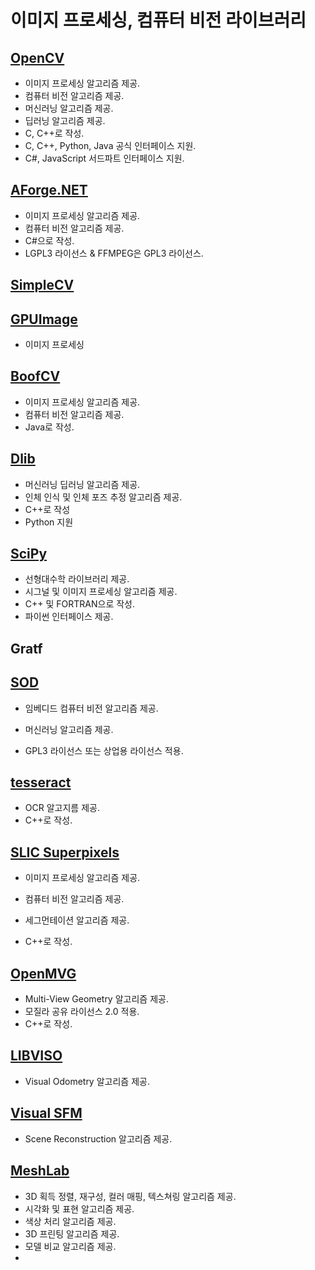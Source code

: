 # 이미지 프로세싱, 컴퓨터 비전 라이브러리

## [OpenCV](https://opencv.org/)

- 이미지 프로세싱 알고리즘 제공.
- 컴퓨터 비전 알고리즘 제공.
- 머신러닝 알고리즘 제공.
- 딥러닝 알고리즘 제공.
- C, C++로 작성.
- C, C++, Python, Java 공식 인터페이스 지원.
-  C#, JavaScript 서드파트 인터페이스 지원.

## [AForge.NET](http://aforgenet.com/)

- 이미지 프로세싱 알고리즘 제공.
- 컴퓨터 비전 알고리즘 제공.
- C#으로 작성.
- LGPL3 라이선스 & FFMPEG은 GPL3 라이선스.

## [SimpleCV](http://simplecv.org/)

## [GPUImage](https://github.com/BradLarson/GPUImage)

- 이미지 프로세싱

## [BoofCV](http://boofcv.org)

- 이미지 프로세싱 알고리즘 제공.
- 컴퓨터 비전 알고리즘 제공.
- Java로 작성.

## [Dlib](http://dlib.net/)

- 머신러닝 딥러닝 알고리즘 제공.
- 인체 인식 및 인체 포즈 추정 알고리즘 제공.
- C++로 작성
- Python 지원

## [SciPy](https://www.scipy.org/)

- 선형대수학 라이브러리 제공.
- 시그널 및 이미지 프로세싱 알고리즘 제공.
- C++ 및 FORTRAN으로 작성.
- 파이썬 인터페이스 제공.

## Gratf

## [SOD](https://sod.pixlab.io/)

- 임베디드 컴퓨터 비전 알고리즘 제공.
- 머신러닝 알고리즘 제공.

- GPL3 라이선스 또는 상업용 라이선스 적용.

## [tesseract](https://github.com/tesseract-ocr/tesseract)

- OCR 알고지름 제공.
- C++로 작성.

## [SLIC Superpixels](https://ivrl.epfl.ch/research-2/research-current/research-superpixels/)

- 이미지 프로세싱 알고리즘 제공.
- 컴퓨터 비전 알고리즘 제공.
- 세그먼테이션 알고리즘 제공.

- C++로 작성.

## [OpenMVG](http://imagine.enpc.fr/~moulonp/openMVG/)

- Multi-View Geometry 알고리즘 제공.
- 모질라 공유 라이선스 2.0 적용.
- C++로 작성.

## [LIBVISO]()

- Visual Odometry 알고리즘 제공.

## [Visual SFM](http://ccwu.me/vsfm/)

- Scene Reconstruction 알고리즘 제공.

## [MeshLab](http://www.meshlab.net/)

- 3D 획득 정렬, 재구성, 컬러 매핑, 텍스쳐링 알고리즘 제공.
- 시각화 및 표현 알고리즘 제공.
- 색상 처리 알고리즘 제공.
- 3D 프린팅 알고리즘 제공.
- 모델 비교 알고리즘 제공.
- 